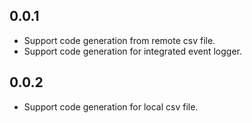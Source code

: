 ## 0.0.1

* Support code generation from remote csv file.
* Support code generation for integrated event logger.

## 0.0.2

* Support code generation for local csv file.